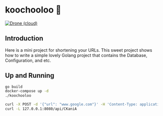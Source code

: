 # koochooloo :baby:
[![Drone (cloud)](https://img.shields.io/drone/build/1995parham/koochooloo.svg?style=flat-square)](https://cloud.drone.io/1995parham/koochooloo)

## Introduction
Here is a mini project for shortening your URLs.
This sweet project shows how to write a simple lovely Golang project that contains the Database, Configuration, and etc.

## Up and Running

```sh
go build
docker-compose up -d
./koochooloo
```

```sh
curl -X POST -d '{"url": "www.google.com"}' -H 'Content-Type: application/json' 127.0.0.1:8080/api/urls
curl -L 127.0.0.1:8080/api/CKaniA
```

